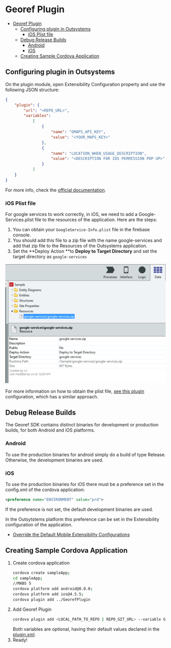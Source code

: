 # Georef Plugin
- [Georef Plugin](#georef-plugin)
  - [Configuring plugin in Outsystems](#configuring-plugin-in-outsystems)
    - [iOS Plist file](#ios-plist-file)
  - [Debug Release Builds](#debug-release-builds)
    - [Android](#android)
    - [iOS](#ios)
  - [Creating Sample Cordova Application](#creating-sample-cordova-application)

## Configuring plugin in Outsystems
On the plugin module, open Extensibility Configuration property and use the following JSON structure:

```json
{
    "plugin": {
        "url": "<REPO_URL>",
        "variables":
            [
                {
                    "name": "GMAPS_API_KEY",
                    "value": "<YOUR_MAPS_KEY>"
                },
                {
                    "name": "LOCATION_WHEN_USAGE_DESCRIPTION",
                    "value": "<DESCRIPTION FOR IOS PERMISSION POP UP>"
                }
            ]
    }
}
```
For more info, check the [official documentation](https://success.outsystems.com/Documentation/10/Extensibility_and_Integration/Mobile_Plugins/Using_Cordova_Plugins).

### iOS Plist file
For google services to work correctly, in iOS, we need to add a Google-Services.plist file to the resources of the application. Here are the steps:

1. You can obtain your `GoogleService-Info.plist` file in the firebase console.
1. You should add this file to a zip file with the name google-services and add that zip file to the Resources of the Outsystems application.
1. Set the **Deploy Action **to **Deploy to Target Directory** and set the target directory as `google-services`

![alt text](img/zipResource.png)

For more information on how to obtain the plist file, [see this plugin](https://www.outsystems.com/forums/discussion/31931/firebase-cloud-message-plugin-documentation/) configuration, which has a similar approach.
## Debug Release Builds

The Georef SDK contains distinct binaries for development or production builds, for both Android and iOS platforms.

### Android
To use the production binaries for android simply do a build of type Release. Otherwise, the development binaries are used.

### iOS
To use the production binaries for iOS there must be a preference set in the config.xml of the cordova application:

```xml
<preference name="ENVIRONMENT" value="prd">
```

If the preference is not set, the default development binaries are used.

In the Outsytstems platform this preference can be set in the Extensibility configuration of the application. 

* [Override the Default Mobile Extensibility Configurations](https://success.outsystems.com/Documentation/11/Managing_the_Applications_Lifecycle/Deploy_Applications/Override_the_Default_Mobile_Extensibility_Configurations)


## Creating Sample Cordova Application

1. Create cordova application
    ```bash
    cordova create sampleApp;
    cd sampleApp;
    //MABS 5
    cordova platform add android@8.0.0;
    cordova platform add ios@4.5.5;
    cordova plugin add ../GeorefPlugin
 
    ```
2. Add Georef Plugin
    ```bash
    cordova plugin add <LOCAL_PATH_TO_REPO | REPO_GIT_URL> --variable GMAPS_API_KEY='<YOUR_MAPS_KEY>' --variable LOCATION_WHEN_USAGE_DESCRIPTION='<DESCRIPTION FOR IOS PERMISSION POP UP>'
    ```
    Both variables are optional, having their default values declared in the [plugin.xml](/plugin.xml).
3. Ready!